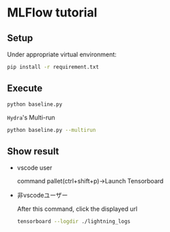 # MLFlow tutorial

## Setup
Under appropriate virtual environment:
```sh
pip install -r requirement.txt
```

## Execute

```sh
python baseline.py
```
`Hydra`'s Multi-run
```sh
python baseline.py --multirun
```

## Show result

- vscode user

  command pallet(ctrl+shift+p)->Launch Tensorboard

- 非vscodeユーザー

  After this command, click the displayed url
  ```sh
  tensorboard --logdir ./lightning_logs
  ```

